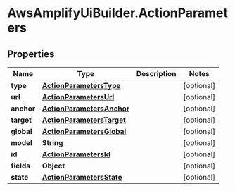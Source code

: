 # AwsAmplifyUiBuilder.ActionParameters

## Properties

Name | Type | Description | Notes
------------ | ------------- | ------------- | -------------
**type** | [**ActionParametersType**](ActionParametersType.md) |  | [optional] 
**url** | [**ActionParametersUrl**](ActionParametersUrl.md) |  | [optional] 
**anchor** | [**ActionParametersAnchor**](ActionParametersAnchor.md) |  | [optional] 
**target** | [**ActionParametersTarget**](ActionParametersTarget.md) |  | [optional] 
**global** | [**ActionParametersGlobal**](ActionParametersGlobal.md) |  | [optional] 
**model** | **String** |  | [optional] 
**id** | [**ActionParametersId**](ActionParametersId.md) |  | [optional] 
**fields** | **Object** |  | [optional] 
**state** | [**ActionParametersState**](ActionParametersState.md) |  | [optional] 


